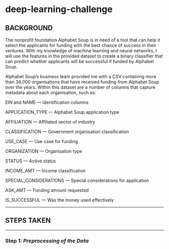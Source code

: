 # deep-learning-challenge

## BACKGROUND

The nonprofit foundation Alphabet Soup is in need of a tool that can help it select the applicants for funding with the best chance of success in their ventures.  With my knowledge of machine learning and neural networks, I will use the features in the provided dataset to create a binary classifier that can predict whether applicants will be successful if funded by Alphabet Soup.

Alphabet Soup’s business team provided me with a CSV containing more than 34,000 organisations that have received funding from Alphabet Soup over the years.  Within this dataset are a number of columns that capture metadata about each organisation, such as:

EIN and NAME — Identification columns

APPLICATION_TYPE — Alphabet Soup application type

AFFILIATION — Affiliated sector of industry

CLASSIFICATION — Government organisation classification

USE_CASE — Use case for funding

ORGANIZATION — Organisation type

STATUS — Active status

INCOME_AMT — Income classification

SPECIAL_CONSIDERATIONS — Special considerations for application

ASK_AMT — Funding amount requested

IS_SUCCESSFUL — Was the money used effectively

________________________________________

## STEPS TAKEN

________________________________________

### Step 1: *Preprocessing of the Data*


